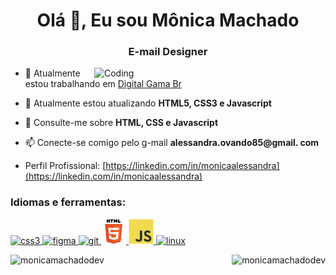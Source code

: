 

<h1 align="center">Olá 👋, Eu sou Mônica Machado</h1>
<h3 align="center">E-mail Designer</h3>
<img align="right" alt="Coding" width="370" src="https://c.tenor.com/DBqjevyA2o4AAAAd/bongo-cat-codes.gif">

- 🔭 Atualmente estou trabalhando em [Digital Gama Br](www.digitalgamabr.com)

- 🌱 Atualmente estou atualizando **HTML5, CSS3 e Javascript**

- 💬 Consulte-me sobre **HTML, CSS e Javascript**

- 📫 Conecte-se comigo pelo g-mail **alessandra.ovando85@gmail. com**

- Perfil Profissional: [https://linkedin.com/in/monicaalessandra](https://linkedin.com/in/monicaalessandra)

<h3 align="left">Idiomas e ferramentas:</h3>
<p align="left"> <a href="https://www.w3schools.com/css/" target="_blank" rel="noreferrer"> <img src="https://raw.githubusercontent. com/devicons/devicon/master/icons/css3/css3-original-wordmark.svg" alt="css3" width="40" height="40"/> </a> <a href="https:// www.figma.com/" target="_blank" rel="noreferrer"> <img src="https://www.vectorlogo.zone/logos/figma/figma-icon.svg" alt="figma" width= "40" height="40"/> </a> <a href="https://git-scm.com/" target="_blank" rel="noreferrer"> <img src="https:// www.vectorlogo.zone/logos/git-scm/git-scm-icon.svg" alt="git" width="40" height="40"/> </a> <a href="https://www.w3. org/html/" target="_blank" rel="noreferrer"> <img src="https://raw.githubusercontent.com/devicons/devicon/master/icons/html5/html5-original-wordmark.svg" alt ="html5" width="40" height="40"/> </a> <a href="https://developer.mozilla.org/en-US/docs/Web/JavaScript" target="_blank" rel="noreferrer"> <img src="https://raw.githubusercontent.com/devicons/devicon/master/icons/javascript/javascript-original.svg" alt="javascript" width="40" height=" 40"/> </a><a href="https://www.linux.org/" target="_blank" rel="noreferrer"> <img src="https://raw.githubusercontent.com/devicons/devicon/master/icons/ linux/linux-original.svg" alt="linux" largura="40" altura="40"/> </a> </p>



<p><img align="left" src="https://github-readme-stats.vercel.app/api/top-langs?username=monicamachadodev&show_icons=true&locale=en&layout=compact" alt="monicamachadodev" /> </p>

<p> <img align="right" src="https://github-readme-stats.vercel.app/api?username=monicamachadodev&show_icons=true&locale=en" alt="monicamachadodev" /> </p>


